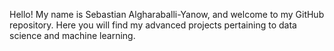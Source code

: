 Hello! My name is Sebastian Algharaballi-Yanow, and welcome to my GitHub repository. Here you will find my advanced projects pertaining to data science and machine learning. 

<!---
sebastianalgharaballi/sebastianalgharaballi is a ✨ special ✨ repository because its `README.md` (this file) appears on your GitHub profile.
You can click the Preview link to take a look at your changes.
--->
